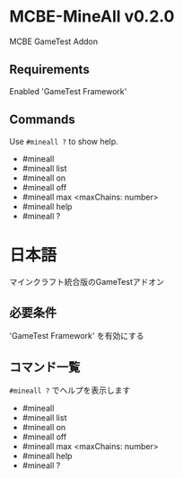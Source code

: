 # MCBE-MineAll v0.2.0
MCBE GameTest Addon

## Requirements
Enabled 'GameTest Framework'

## Commands
Use `#mineall ?` to show help.

* #mineall
* #mineall list
* #mineall on
* #mineall off
* #mineall max <maxChains: number>
* #mineall help
* #mineall ?



# 日本語
マインクラフト統合版のGameTestアドオン

## 必要条件
'GameTest Framework' を有効にする

## コマンド一覧
`#mineall ?` でヘルプを表示します

* #mineall
* #mineall list
* #mineall on
* #mineall off
* #mineall max <maxChains: number>
* #mineall help
* #mineall ?
